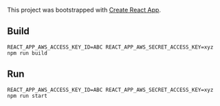 This project was bootstrapped with [Create React App](https://github.com/facebookincubator/create-react-app).

## Build
```
REACT_APP_AWS_ACCESS_KEY_ID=ABC REACT_APP_AWS_SECRET_ACCESS_KEY=xyz npm run build
```

## Run
```
REACT_APP_AWS_ACCESS_KEY_ID=ABC REACT_APP_AWS_SECRET_ACCESS_KEY=xyz npm run start
```
